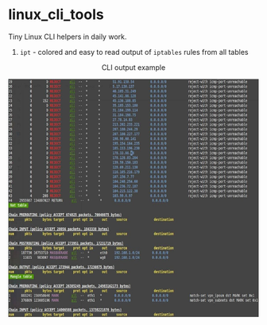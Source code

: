# linux_cli_tools

Tiny Linux CLI helpers in daily work.

1. `ipt` - colored and easy to read output of `iptables` rules from all tables

<center>CLI output example</center>
<p align="center">
  <img width="640" height="480" src="./img/ipt.jpg">
</p>

